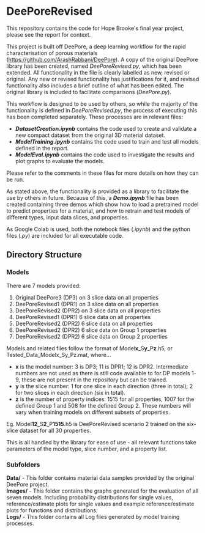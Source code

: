 # DeePoreRevised

This repository contains the code for Hope Brooke's final year project, please see the report for context.

This project is built off DeePore, a deep learning workflow for the rapid characterisation of porous materials (https://github.com/ArashRabbani/DeePore). A copy of the original DeePore library has been created, named _DeePoreRevised.py_, which has been extended. All functionality in the file is clearly labelled as new, revised or original. Any new or revised functionality has justifications for it, and revised functionality also includes a brief outline of what has been edited. The original library is included to facilitate comparisons (_DeePore.py_).  

This workflow is designed to be used by others, so while the majority of the functionality is defined in _DeePoreRevised.py_, the process of executing this has been completed separately. These processes are in relevant files:
- **_DatasetCreation.ipynb_** contains the code used to create and validate a new compact dataset from the original 3D material dataset.
- **_ModelTraining.ipynb_** contains the code used to train and test all models defined in the report.
- **_ModelEval.ipynb_** contains the code used to investigate the results and plot graphs to evaluate the models.



Please refer to the comments in these files for more details on how they can be run.

As stated above, the functionality is provided as a library to facilitate the use by others in future. Because of this, a **_Demo.ipynb_** file has been created containing three demos which show how to load a pretrained model to predict properties for a material, and how to retrain and test models of different types, input data slices, and properties.

As Google Colab is used, both the notebook files (_.ipynb_) and the python files (_.py_) are included for all executable code.


## Directory Structure  

### Models
There are 7 models provided:
1. Original DeePore3 (DP3) on 3 slice data on all properties
2. DeePoreRevised1 (DPR1) on 3 slice data on all properties
3. DeePoreRevised2 (DPR2) on 3 slice data on all properties
4. DeePoreRevised1 (DPR1) 6 slice data on all properties
5. DeePoreRevised2 (DPR2) 6 slice data on all properties
6. DeePoreRevised2 (DPR2) 6 slice data on Group 1 properties
7. DeePoreRevised2 (DPR2) 6 slice data on Group 2 properties

Models and related files follow the format of Model**x**_S**y**_P**z**.h5, or Tested_Data_Modelx_Sy_Pz.mat, where...
- **x** is the model number: 3 is DP3; 11 is DPR1; 12 is DPR2. Intermediate numbers are not used as there is still code available to for DP models 1-9, these are not present in the repository but can be trained.
- **y** is the slice number: 1 for one slice in each direction (three in total); 2 for two slices in each direction (six in total).
- **z** is the number of property indices: 1515 for all properties, 1007 for the defined Group 1 and 508 for the defined Group 2. These numbers will vary when training models on different subsets of properties.

Eg. Model**12**_S**2**_P**1515**.h5 is DeePoreRevised scenario 2 trained on the six-slice dataset for all 30 properties.

This is all handled by the library for ease of use - all relevant functions take parameters of the model type, slice number, and a property list.

### Subfolders
**Data/** - This folder contains material data samples provided by the original DeePore project.  
**Images/** - This folder contains the graphs generated for the evaluation of all seven models. Including probability distributions for single values, reference/estimate plots for single values and example reference/estimate plots for functions and distributions.  
**Logs/** - This folder contains all Log files generated by model training processes.

